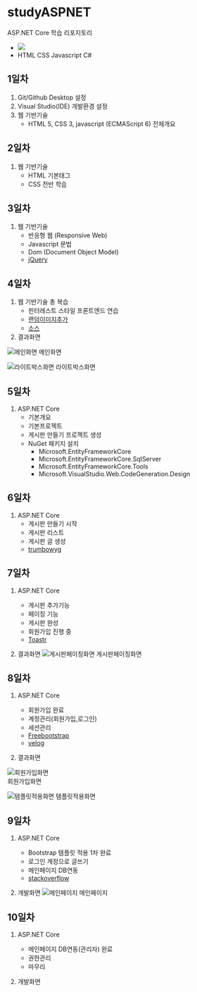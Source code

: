 # studyASPNET
ASP.NET Core 학습 리포지토리
- <img src="https://img.shields.io/badge/아이콘내용-바탕색?style=flat&logo=로고이름&logoColor=white"/>
- HTML CSS Javascript C#

## 1일차
1. Git/Github Desktop 설정
2. Visual Studio(IDE) 개발환경 설정
3. 웹 기반기술
   - HTML 5, CSS 3, javascript (ECMAScript 6) 전체개요
  
## 2일차
1. 웹 기반기술
   - HTML 기본태그
   - CSS 전반 학습
   
## 3일차
1. 웹 기반기술
   - 반응형 웹 (Responsive Web)
   - Javascript 문법
   - Dom (Document Object Model)
   - [jQuery](https://code.jquery.com)
   
## 4일차
1. 웹 기반기술 총 복습
   - 핀터레스트 스타일 프론트엔드 연습
   - [랜덤이미지추가](https://placeimg.com/)
   - [소스](https://github.com/roving324/studyASPNET/tree/main/Day04/FrontEndExec/Pages)
2. 결과화면

![메인화면](https://github.com/roving324/studyASPNET/blob/main/Images/html_screen01.png)
메인화면

![라이트박스화면](https://github.com/roving324/studyASPNET/blob/main/Images/html_screen02.png)
라이트박스화면<br/>


## 5일차
1. ASP.NET Core
   - 기본개요
   - 기본프로젝트
   - 게시판 만들기 프로젝트 생성
   - NuGet 패키지 설치
     - Microsoft.EntityFrameworkCore
     - Microsoft.EntityFrameworkCore.SqlServer
     - Microsoft.EntityFrameworkCore.Tools
     - Microsoft.VisualStudio.Web.CodeGeneration.Design
   
## 6일차
1. ASP.NET Core
   - 게시판 만들기 시작
   - 게시판 리스트
   - 게시판 글 생성
   - [trumbowyg](https://getbootstrap.com)
   
## 7일차
1. ASP.NET Core
   - 게시판 추가기능
   - 페이징 기능
   - 게시판 완성
   - 회원가입 진행 중
   - [Toastr](https://github.com/CodeSeven/toastr)
   
2. 결과화면
![게시판페이징화면](https://github.com/roving324/studyASPNET/blob/main/Images/asp.net_screen01.png)
게시판페이징화면

## 8일차
1. ASP.NET Core
   - 회원가입 완료
   - 계정관리(회원가입,로그인)
   - 세션관리
   - [Freebootstrap](https://startbootstrap.com/themes)
   - [velog](https://velog.io/)
  
2. 결과화면

![회원가입화면](https://github.com/roving324/studyASPNET/blob/main/Images/register.png)<br/>
회원가입화면

![템플릿적용화면](https://github.com/roving324/studyASPNET/blob/main/Images/template.PNG)
템플릿적용화면

## 9일차
1. ASP.NET Core
   - Bootstrap 템플릿 적용 1차 완료
   - 로그인 계정으로 글쓰기
   - 메인페이지 DB연동
   - [stackoverflow](https://stackoverflow.com/)
   
2. 개발화면
![메인페이지](https://github.com/roving324/studyASPNET/blob/main/Images/Day09.PNG)
메인페이지

## 10일차
1. ASP.NET Core
   - 메인페이지 DB연동(관리자) 완료
   - 권한관리
   - 마무리
   
2. 개발화면